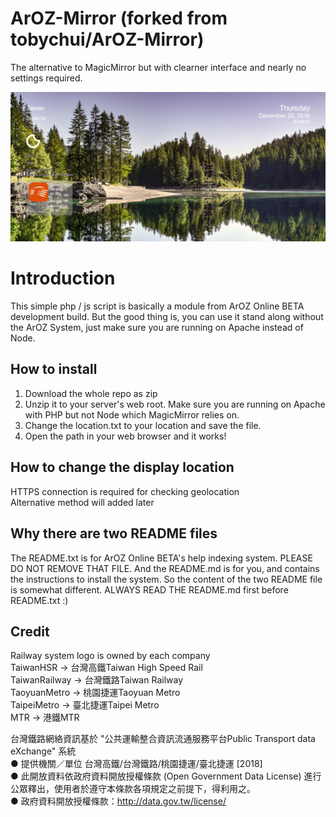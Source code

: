# ArOZ-Mirror (forked from tobychui/ArOZ-Mirror)
The alternative to MagicMirror but with clearner interface and nearly no settings required.

<img src="https://raw.githubusercontent.com/yeungalan/ArOZ-Mirror/master/ArOZ%20Mirror%20preview.png">

# Introduction
This simple php / js script is basically a module from ArOZ Online BETA development build.
But the good thing is, you can use it stand along without the ArOZ System, just make sure you are running on Apache instead of Node.

## How to install
1. Download the whole repo as zip
2. Unzip it to your server's web root. Make sure you are running on Apache with PHP but not Node which MagicMirror relies on.
3. Change the location.txt to your location and save the file.
4. Open the path in your web browser and it works!

## How to change the display location
HTTPS connection is required for checking geolocation<br />
Alternative method will added later<br />

## Why there are two README files
The README.txt is for ArOZ Online BETA's help indexing system. PLEASE DO NOT REMOVE THAT FILE.
And the README.md is for you, and contains the instructions to install the system.
So the content of the two README file is somewhat different.
ALWAYS READ THE README.md first before README.txt :)

## Credit
Railway system logo is owned by each company<br />
TaiwanHSR -> 台灣高鐵Taiwan High Speed Rail<br />
TaiwanRailway -> 台灣鐵路Taiwan Railway<br />
TaoyuanMetro -> 桃園捷運Taoyuan Metro<br />
TaipeiMetro -> 臺北捷運Taipei Metro<br />
MTR -> 港鐵MTR<br />

台灣鐵路網絡資訊基於 "公共運輸整合資訊流通服務平台Public Transport data eXchange" 系統<br />
● 提供機關／單位 台灣高鐵/台灣鐵路/桃園捷運/臺北捷運 [2018]<br />
● 此開放資料依政府資料開放授權條款 (Open Government Data License) 進行公眾釋出，使用者於遵守本條款各項規定之前提下，得利用之。<br />
● 政府資料開放授權條款：http://data.gov.tw/license/<br />
